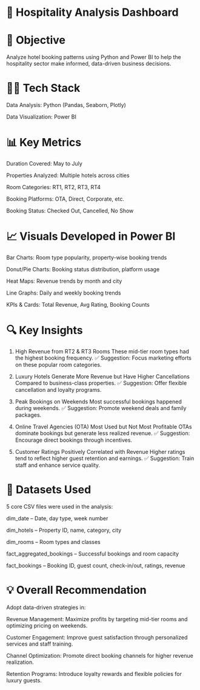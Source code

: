 # 🏨 Hospitality Analysis Dashboard



# 📌 Objective
Analyze hotel booking patterns using Python and Power BI to help the hospitality sector make informed, data-driven business decisions.

# 👩‍💻 Tech Stack
Data Analysis: Python (Pandas, Seaborn, Plotly)

Data Visualization: Power BI

# 📊 Key Metrics

Duration Covered: May to July

Properties Analyzed: Multiple hotels across cities

Room Categories: RT1, RT2, RT3, RT4

Booking Platforms: OTA, Direct, Corporate, etc.

Booking Status: Checked Out, Cancelled, No Show

# 📈 Visuals Developed in Power BI

Bar Charts: Room type popularity, property-wise booking trends

Donut/Pie Charts: Booking status distribution, platform usage

Heat Maps: Revenue trends by month and city

Line Graphs: Daily and weekly booking trends

KPIs & Cards: Total Revenue, Avg Rating, Booking Counts

# 🔍 Key Insights

1. High Revenue from RT2 & RT3 Rooms
These mid-tier room types had the highest booking frequency.
✅ Suggestion: Focus marketing efforts on these popular room categories.

2. Luxury Hotels Generate More Revenue but Have Higher Cancellations
Compared to business-class properties.
✅ Suggestion: Offer flexible cancellation and loyalty programs.

3. Peak Bookings on Weekends
Most successful bookings happened during weekends.
✅ Suggestion: Promote weekend deals and family packages.

4. Online Travel Agencies (OTA) Most Used but Not Most Profitable
OTAs dominate bookings but generate less realized revenue.
✅ Suggestion: Encourage direct bookings through incentives.

5. Customer Ratings Positively Correlated with Revenue
Higher ratings tend to reflect higher guest retention and earnings.
✅ Suggestion: Train staff and enhance service quality.

# 🧾 Datasets Used
5 core CSV files were used in the analysis:

dim_date – Date, day type, week number

dim_hotels – Property ID, name, category, city

dim_rooms – Room types and classes

fact_aggregated_bookings – Successful bookings and room capacity

fact_bookings – Booking ID, guest count, check-in/out, ratings, revenue


# 💡 Overall Recommendation
Adopt data-driven strategies in:

Revenue Management: Maximize profits by targeting mid-tier rooms and optimizing pricing on weekends.

Customer Engagement: Improve guest satisfaction through personalized services and staff training.

Channel Optimization: Promote direct booking channels for higher revenue realization.

Retention Programs: Introduce loyalty rewards and flexible policies for luxury guests.









